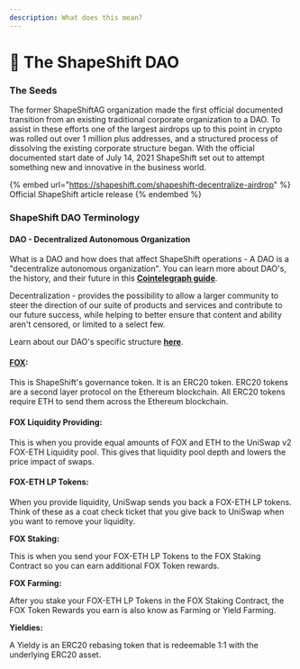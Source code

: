 ```yaml
---
description: What does this mean?
---
```


# 🔮 The ShapeShift DAO

### The Seeds

The former ShapeShiftAG organization made the first official documented transition from an existing traditional corporate organization to a DAO. To assist in these efforts one of the largest airdrops up to this point in crypto was rolled out over 1 million plus addresses, and a structured process of dissolving the existing corporate structure began. With the official documented start date of July 14, 2021 ShapeShift set out to attempt something new and innovative in the business world.

{% embed url="https://shapeshift.com/shapeshift-decentralize-airdrop" %}
Official ShapeShift article release
{% endembed %}

### ShapeShift DAO Terminology

#### **DAO -** Decentralized Autonomous Organization

What is a DAO and how does that affect ShapeShift operations - A DAO is a "decentralize autonomous organization". You can learn more about DAO's, the history, and their future in this [**Cointelegraph guide**](https://cointelegraph.com/ethereum-for-beginners/what-is-dao).

Decentralization - provides the possibility to allow a larger community to steer the direction of our suite of products and services and contribute to our future success, while helping to better ensure that content and ability aren't censored, or limited to a select few.

Learn about our DAO's specific structure [**here**](https://forum.shapeshift.com/t/shapeshift-organizational-structure/50).

#### [**FOX**](https://medium.com/@ShapeShift.com/what-is-shapeshifts-fox-token-7fbec3bccbfc)**:**

This is ShapeShift's governance token. It is an ERC20 token. ERC20 tokens are a second layer protocol on the Ethereum blockchain. All ERC20 tokens require ETH to send them across the Ethereum blockchain.

#### **FOX Liquidity Providing:**

This is when you provide equal amounts of FOX and ETH to the UniSwap v2 FOX-ETH Liquidity pool. This gives that liquidity pool depth and lowers the price impact of swaps.

#### **FOX-ETH LP Tokens:**

When you provide liquidity, UniSwap sends you back a FOX-ETH LP tokens. Think of these as a coat check ticket that you give back to UniSwap when you want to remove your liquidity.

**FOX Staking:**

This is when you send your FOX-ETH LP Tokens to the FOX Staking Contract so you can earn additional FOX Token rewards.

**FOX Farming:**

After you stake your FOX-ETH LP Tokens in the FOX Staking Contract, the FOX Token Rewards you earn is also know as Farming or Yield Farming.

**Yieldies:**

A Yieldy is an ERC20 rebasing token that is redeemable 1:1 with the underlying ERC20 asset.
